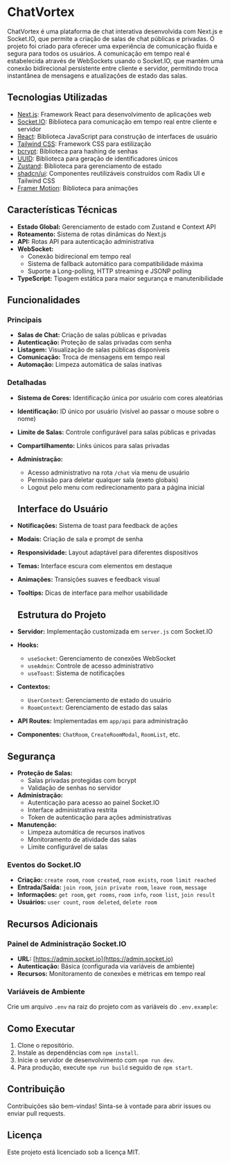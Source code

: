 # ChatVortex

ChatVortex é uma plataforma de chat interativa desenvolvida com Next.js e Socket.IO, que permite a criação de salas de chat públicas e privadas. O projeto foi criado para oferecer uma experiência de comunicação fluida e segura para todos os usuários. A comunicação em tempo real é estabelecida através de WebSockets usando o Socket.IO, que mantém uma conexão bidirecional persistente entre cliente e servidor, permitindo troca instantânea de mensagens e atualizações de estado das salas.

## Tecnologias Utilizadas

- [Next.js](https://nextjs.org): Framework React para desenvolvimento de aplicações web
- [Socket.IO](https://socket.io): Biblioteca para comunicação em tempo real entre cliente e servidor
- [React](https://reactjs.org): Biblioteca JavaScript para construção de interfaces de usuário
- [Tailwind CSS](https://tailwindcss.com): Framework CSS para estilização
- [bcrypt](https://www.npmjs.com/package/bcrypt): Biblioteca para hashing de senhas
- [UUID](https://www.npmjs.com/package/uuid): Biblioteca para geração de identificadores únicos
- [Zustand](https://zustand-demo.pmnd.rs/): Biblioteca para gerenciamento de estado
- [shadcn/ui](https://ui.shadcn.com/): Componentes reutilizáveis construídos com Radix UI e Tailwind CSS
- [Framer Motion](https://www.framer.com/motion/): Biblioteca para animações

## Características Técnicas

- **Estado Global:** Gerenciamento de estado com Zustand e Context API
- **Roteamento:** Sistema de rotas dinâmicas do Next.js
- **API:** Rotas API para autenticação administrativa
- **WebSocket:**
  - Conexão bidirecional em tempo real
  - Sistema de fallback automático para compatibilidade máxima
  - Suporte a Long-polling, HTTP streaming e JSONP polling
- **TypeScript:** Tipagem estática para maior segurança e manutenibilidade

## Funcionalidades

### Principais

- **Salas de Chat:** Criação de salas públicas e privadas
- **Autenticação:** Proteção de salas privadas com senha
- **Listagem:** Visualização de salas públicas disponíveis
- **Comunicação:** Troca de mensagens em tempo real
- **Automação:** Limpeza automática de salas inativas

### Detalhadas

- **Sistema de Cores:** Identificação única por usuário com cores aleatórias
- **Identificação:** ID único por usuário (visível ao passar o mouse sobre o nome)
- **Limite de Salas:** Controle configurável para salas públicas e privadas
- **Compartilhamento:** Links únicos para salas privadas
- **Administração:**

  - Acesso administrativo na rota `/chat` via menu de usuário
  - Permissão para deletar qualquer sala (exeto globais)
  - Logout pelo menu com redirecionamento para a página inicial

  ## Interface do Usuário

- **Notificações:** Sistema de toast para feedback de ações
- **Modais:** Criação de sala e prompt de senha
- **Responsividade:** Layout adaptável para diferentes dispositivos
- **Temas:** Interface escura com elementos em destaque
- **Animações:** Transições suaves e feedback visual
- **Tooltips:** Dicas de interface para melhor usabilidade

  ## Estrutura do Projeto

- **Servidor:** Implementação customizada em `server.js` com Socket.IO
- **Hooks:**
  - `useSocket`: Gerenciamento de conexões WebSocket
  - `useAdmin`: Controle de acesso administrativo
  - `useToast`: Sistema de notificações
- **Contextos:**
  - `UserContext`: Gerenciamento de estado do usuário
  - `RoomContext`: Gerenciamento de estado das salas
- **API Routes:** Implementadas em `app/api` para administração
- **Componentes:** `ChatRoom`, `CreateRoomModal`, `RoomList`, etc.

## Segurança

- **Proteção de Salas:**
  - Salas privadas protegidas com bcrypt
  - Validação de senhas no servidor
- **Administração:**
  - Autenticação para acesso ao painel Socket.IO
  - Interface administrativa restrita
  - Token de autenticação para ações administrativas
- **Manutenção:**
  - Limpeza automática de recursos inativos
  - Monitoramento de atividade das salas
  - Limite configurável de salas

### Eventos do Socket.IO

- **Criação:** `create room`, `room created`, `room exists`, `room limit reached`
- **Entrada/Saída:** `join room`, `join private room`, `leave room`, `message`
- **Informações:** `get room`, `get rooms`, `room info`, `room list`, `join result`
- **Usuários:** `user count`, `room deleted`, `delete room`

## Recursos Adicionais

### Painel de Administração Socket.IO

- **URL:** [https://admin.socket.io](https://admin.socket.io)
- **Autenticação:** Básica (configurada via variáveis de ambiente)
- **Recursos:** Monitoramento de conexões e métricas em tempo real

### Variáveis de Ambiente

Crie um arquivo `.env` na raiz do projeto com as variáveis do `.env.example`:

## Como Executar

1. Clone o repositório.
2. Instale as dependências com `npm install`.
3. Inicie o servidor de desenvolvimento com `npm run dev`.
4. Para produção, execute `npm run build` seguido de `npm start`.

## Contribuição

Contribuições são bem-vindas! Sinta-se à vontade para abrir issues ou enviar pull requests.

## Licença

Este projeto está licenciado sob a licença MIT.

